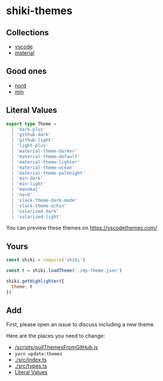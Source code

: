 # shiki-themes

## Collections

- [vscode](https://github.com/Microsoft/vscode/tree/master/extensions)
- [material](https://github.com/equinusocio/vsc-material-theme)

## Good ones

- [nord](https://github.com/arcticicestudio/nord-visual-studio-code)
- [min](https://github.com/misolori/min-theme)

## Literal Values

```ts
export type Theme =
  | 'dark-plus'
  | 'github-dark'
  | 'github-light'
  | 'light-plus'
  | 'material-theme-darker'
  | 'material-theme-default'
  | 'material-theme-lighter'
  | 'material-theme-ocean'
  | 'material-theme-palenight'
  | 'min-dark'
  | 'min-light'
  | 'monokai'
  | 'nord'
  | 'slack-theme-dark-mode'
  | 'slack-theme-ochin'
  | 'solarized-dark'
  | 'solarized-light'
```

You can preview these themes on https://vscodethemes.com/

## Yours

```js
const shiki = require('shiki')

const t = shiki.loadTheme('./my-theme.json')

shiki.getHighlighter({
  theme: t
})
```

## Add

First, please open an issue to discuss including a new theme.

Here are the places you need to change:

- [/scripts/pullThemesFromGitHub.js](/scripts/pullThemesFromGitHub.js)
- `yarn update:themes`
- [./src/index.ts](./src/index.ts)
- [./src/types.ts](./src/types.ts)
- [Literal Values](./README.md#literal-values)
